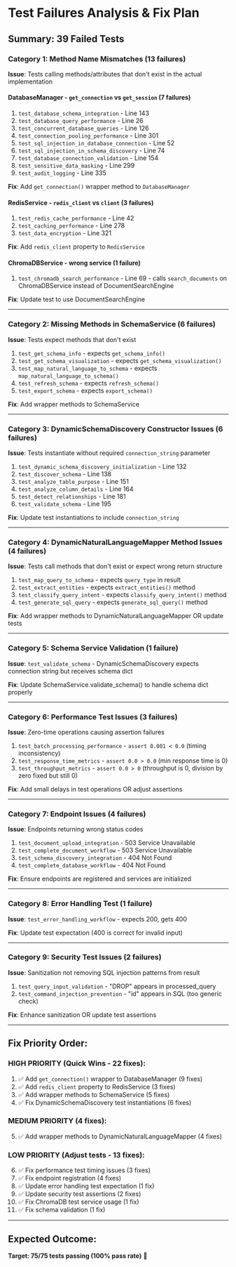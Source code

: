 # Test Failures Analysis & Fix Plan

## Summary: 39 Failed Tests

### Category 1: Method Name Mismatches (13 failures)
**Issue**: Tests calling methods/attributes that don't exist in the actual implementation

#### DatabaseManager - `get_connection` vs `get_session` (7 failures)
1. `test_database_schema_integration` - Line 143
2. `test_database_query_performance` - Line 26
3. `test_concurrent_database_queries` - Line 126
4. `test_connection_pooling_performance` - Line 301
5. `test_sql_injection_in_database_connection` - Line 52
6. `test_sql_injection_in_schema_discovery` - Line 74
7. `test_database_connection_validation` - Line 154
8. `test_sensitive_data_masking` - Line 299
9. `test_audit_logging` - Line 335

**Fix**: Add `get_connection()` wrapper method to `DatabaseManager`

#### RedisService - `redis_client` vs `client` (3 failures)
1. `test_redis_cache_performance` - Line 42
2. `test_caching_performance` - Line 278
3. `test_data_encryption` - Line 321

**Fix**: Add `redis_client` property to `RedisService`

#### ChromaDBService - wrong service (1 failure)
1. `test_chromadb_search_performance` - Line 69 - calls `search_documents` on ChromaDBService instead of DocumentSearchEngine

**Fix**: Update test to use DocumentSearchEngine

---

### Category 2: Missing Methods in SchemaService (6 failures)
**Issue**: Tests expect methods that don't exist

1. `test_get_schema_info` - expects `get_schema_info()`
2. `test_get_schema_visualization` - expects `get_schema_visualization()`
3. `test_map_natural_language_to_schema` - expects `map_natural_language_to_schema()`
4. `test_refresh_schema` - expects `refresh_schema()`
5. `test_export_schema` - expects `export_schema()`

**Fix**: Add wrapper methods to SchemaService

---

### Category 3: DynamicSchemaDiscovery Constructor Issues (6 failures)
**Issue**: Tests instantiate without required `connection_string` parameter

1. `test_dynamic_schema_discovery_initialization` - Line 132
2. `test_discover_schema` - Line 138
3. `test_analyze_table_purpose` - Line 151
4. `test_analyze_column_details` - Line 164
5. `test_detect_relationships` - Line 181
6. `test_validate_schema` - Line 195

**Fix**: Update test instantiations to include `connection_string`

---

### Category 4: DynamicNaturalLanguageMapper Method Issues (4 failures)
**Issue**: Tests call methods that don't exist or expect wrong return structure

1. `test_map_query_to_schema` - expects `query_type` in result
2. `test_extract_entities` - expects `extract_entities()` method
3. `test_classify_query_intent` - expects `classify_query_intent()` method
4. `test_generate_sql_query` - expects `generate_sql_query()` method

**Fix**: Add wrapper methods to DynamicNaturalLanguageMapper OR update tests

---

### Category 5: Schema Service Validation (1 failure)
**Issue**: `test_validate_schema` - DynamicSchemaDiscovery expects connection string but receives schema dict

**Fix**: Update SchemaService.validate_schema() to handle schema dict properly

---

### Category 6: Performance Test Issues (3 failures)
**Issue**: Zero-time operations causing assertion failures

1. `test_batch_processing_performance` - `assert 0.001 < 0.0` (timing inconsistency)
2. `test_response_time_metrics` - `assert 0.0 > 0.0` (min response time is 0)
3. `test_throughput_metrics` - `assert 0.0 > 0` (throughput is 0, division by zero fixed but still 0)

**Fix**: Add small delays in test operations OR adjust assertions

---

### Category 7: Endpoint Issues (4 failures)
**Issue**: Endpoints returning wrong status codes

1. `test_document_upload_integration` - 503 Service Unavailable
2. `test_complete_document_workflow` - 503 Service Unavailable
3. `test_schema_discovery_integration` - 404 Not Found
4. `test_complete_database_workflow` - 404 Not Found

**Fix**: Ensure endpoints are registered and services are initialized

---

### Category 8: Error Handling Test (1 failure)
**Issue**: `test_error_handling_workflow` - expects 200, gets 400

**Fix**: Update test expectation (400 is correct for invalid input)

---

### Category 9: Security Test Issues (2 failures)
**Issue**: Sanitization not removing SQL injection patterns from result

1. `test_query_input_validation` - "DROP" appears in processed_query
2. `test_command_injection_prevention` - "id" appears in SQL (too generic check)

**Fix**: Enhance sanitization OR update test assertions

---

## Fix Priority Order:

### HIGH PRIORITY (Quick Wins - 22 fixes):
1. ✅ Add `get_connection()` wrapper to DatabaseManager (9 fixes)
2. ✅ Add `redis_client` property to RedisService (3 fixes)
3. ✅ Add wrapper methods to SchemaService (5 fixes)
4. ✅ Fix DynamicSchemaDiscovery test instantiations (6 fixes)

### MEDIUM PRIORITY (4 fixes):
5. ✅ Add wrapper methods to DynamicNaturalLanguageMapper (4 fixes)

### LOW PRIORITY (Adjust tests - 13 fixes):
6. ✅ Fix performance test timing issues (3 fixes)
7. ✅ Fix endpoint registration (4 fixes)
8. ✅ Update error handling test expectation (1 fix)
9. ✅ Update security test assertions (2 fixes)
10. ✅ Fix ChromaDB test service usage (1 fix)
11. ✅ Fix schema validation (1 fix)

---

## Expected Outcome:
**Target: 75/75 tests passing (100% pass rate)** 🎯
